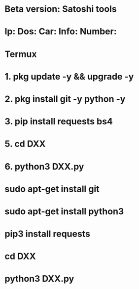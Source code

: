 # Beta version: Satoshi tools

# Ip: Dos: Car: Info: Number:

# Termux
# 1. pkg update -y && upgrade -y
# 2. pkg install git -y python -y
# 3. pip install requests bs4 
# 5. cd DXX
# 6. python3 DXX.py



# sudo apt-get install git 
# sudo apt-get install python3
# pip3 install requests 
# cd DXX
# python3 DXX.py
